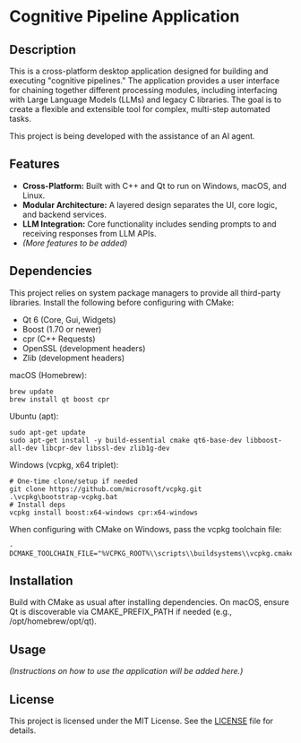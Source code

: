# Cognitive Pipeline Application

## Description

This is a cross-platform desktop application designed for building and executing "cognitive pipelines." The application provides a user interface for chaining together different processing modules, including interfacing with Large Language Models (LLMs) and legacy C libraries. The goal is to create a flexible and extensible tool for complex, multi-step automated tasks.

This project is being developed with the assistance of an AI agent.

## Features

* **Cross-Platform:** Built with C++ and Qt to run on Windows, macOS, and Linux.
* **Modular Architecture:** A layered design separates the UI, core logic, and backend services.
* **LLM Integration:** Core functionality includes sending prompts to and receiving responses from LLM APIs.
* *(More features to be added)*

## Dependencies

This project relies on system package managers to provide all third-party libraries. Install the following before configuring with CMake:

- Qt 6 (Core, Gui, Widgets)
- Boost (1.70 or newer)
- cpr (C++ Requests)
- OpenSSL (development headers)
- Zlib (development headers)

macOS (Homebrew):

    brew update
    brew install qt boost cpr

Ubuntu (apt):

    sudo apt-get update
    sudo apt-get install -y build-essential cmake qt6-base-dev libboost-all-dev libcpr-dev libssl-dev zlib1g-dev

Windows (vcpkg, x64 triplet):

    # One-time clone/setup if needed
    git clone https://github.com/microsoft/vcpkg.git
    .\vcpkg\bootstrap-vcpkg.bat
    # Install deps
    vcpkg install boost:x64-windows cpr:x64-windows

When configuring with CMake on Windows, pass the vcpkg toolchain file:

    -DCMAKE_TOOLCHAIN_FILE="%VCPKG_ROOT%\\scripts\\buildsystems\\vcpkg.cmake"

## Installation

Build with CMake as usual after installing dependencies. On macOS, ensure Qt is discoverable via CMAKE_PREFIX_PATH if needed (e.g., /opt/homebrew/opt/qt).

## Usage

*(Instructions on how to use the application will be added here.)*

## License

This project is licensed under the MIT License. See the [LICENSE](https://www.google.com/search?q=LICENSE) file for details.
